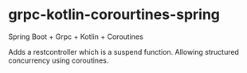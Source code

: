 # grpc-kotlin-corourtines-spring
Spring Boot + Grpc + Kotlin + Coroutines

Adds a restcontroller which is a suspend function. Allowing structured concurrency using coroutines. 
